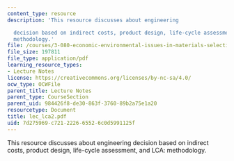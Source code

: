 ```yaml
---
content_type: resource
description: 'This resource discusses about engineering

  decision based on indirect costs, product design, life-cycle assessment, and LCA:
  methodology.'
file: /courses/3-080-economic-environmental-issues-in-materials-selection-fall-2005/7d275969c721222665526c0d5991125f_lec_lca2.pdf
file_size: 197811
file_type: application/pdf
learning_resource_types:
- Lecture Notes
license: https://creativecommons.org/licenses/by-nc-sa/4.0/
ocw_type: OCWFile
parent_title: Lecture Notes
parent_type: CourseSection
parent_uid: 984426f8-de30-863f-3760-89b2a75e1a20
resourcetype: Document
title: lec_lca2.pdf
uid: 7d275969-c721-2226-6552-6c0d5991125f
---
```

This resource discusses about engineering
decision based on indirect costs, product design, life-cycle assessment, and LCA: methodology.